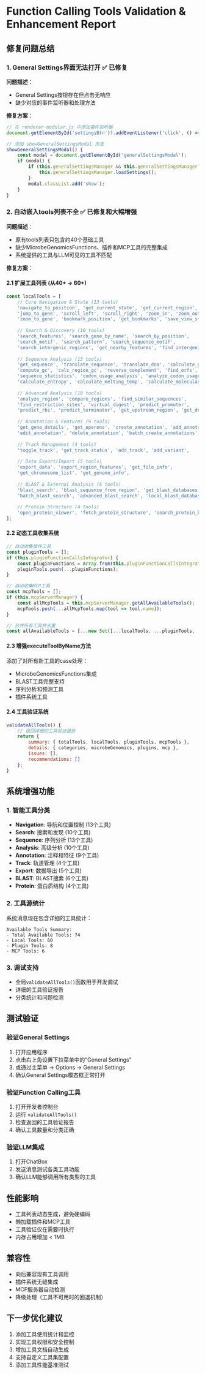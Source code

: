 # Function Calling Tools Validation & Enhancement Report

## 修复问题总结

### 1. General Settings界面无法打开 ✅ 已修复

**问题描述**：
- General Settings按钮存在但点击无响应
- 缺少对应的事件监听器和处理方法

**修复方案**：
```javascript
// 在 renderer-modular.js 中添加事件监听器
document.getElementById('settingsBtn')?.addEventListener('click', () => this.showGeneralSettingsModal());

// 添加 showGeneralSettingsModal 方法
showGeneralSettingsModal() {
    const modal = document.getElementById('generalSettingsModal');
    if (modal) {
        if (this.generalSettingsManager && this.generalSettingsManager.isInitialized) {
            this.generalSettingsManager.loadSettings();
        }
        modal.classList.add('show');
    }
}
```

### 2. 自动嵌入tools列表不全 ✅ 已修复和大幅增强

**问题描述**：
- 原有tools列表只包含约40个基础工具
- 缺少MicrobeGenomicsFunctions、插件和MCP工具的完整集成
- 系统提供的工具与LLM可见的工具不匹配

**修复方案**：

#### 2.1 扩展工具列表 (从40+ → 60+)
```javascript
const localTools = [
    // Core Navigation & State (13 tools)
    'navigate_to_position', 'get_current_state', 'get_current_region', 
    'jump_to_gene', 'scroll_left', 'scroll_right', 'zoom_in', 'zoom_out',
    'zoom_to_gene', 'bookmark_position', 'get_bookmarks', 'save_view_state',
    
    // Search & Discovery (10 tools)
    'search_features', 'search_gene_by_name', 'search_by_position',
    'search_motif', 'search_pattern', 'search_sequence_motif',
    'search_intergenic_regions', 'get_nearby_features', 'find_intergenic_regions',
    
    // Sequence Analysis (13 tools)
    'get_sequence', 'translate_sequence', 'translate_dna', 'calculate_gc_content',
    'compute_gc', 'calc_region_gc', 'reverse_complement', 'find_orfs',
    'sequence_statistics', 'codon_usage_analysis', 'analyze_codon_usage',
    'calculate_entropy', 'calculate_melting_temp', 'calculate_molecular_weight',
    
    // Advanced Analysis (10 tools)
    'analyze_region', 'compare_regions', 'find_similar_sequences',
    'find_restriction_sites', 'virtual_digest', 'predict_promoter',
    'predict_rbs', 'predict_terminator', 'get_upstream_region', 'get_downstream_region',
    
    // Annotation & Features (9 tools)
    'get_gene_details', 'get_operons', 'create_annotation', 'add_annotation',
    'edit_annotation', 'delete_annotation', 'batch_create_annotations', 'merge_annotations',
    
    // Track Management (4 tools)
    'toggle_track', 'get_track_status', 'add_track', 'add_variant',
    
    // Data Export/Import (5 tools)
    'export_data', 'export_region_features', 'get_file_info',
    'get_chromosome_list', 'get_genome_info',
    
    // BLAST & External Analysis (6 tools)
    'blast_search', 'blast_sequence_from_region', 'get_blast_databases',
    'batch_blast_search', 'advanced_blast_search', 'local_blast_database_info',
    
    // Protein Structure (4 tools)
    'open_protein_viewer', 'fetch_protein_structure', 'search_protein_by_gene', 'get_pdb_details'
];
```

#### 2.2 动态工具收集系统
```javascript
// 自动收集插件工具
const pluginTools = [];
if (this.pluginFunctionCallsIntegrator) {
    const pluginFunctions = Array.from(this.pluginFunctionCallsIntegrator.pluginFunctionMap.keys());
    pluginTools.push(...pluginFunctions);
}

// 自动收集MCP工具
const mcpTools = [];
if (this.mcpServerManager) {
    const allMcpTools = this.mcpServerManager.getAllAvailableTools();
    mcpTools.push(...allMcpTools.map(tool => tool.name));
}

// 合并所有工具并去重
const allAvailableTools = [...new Set([...localTools, ...pluginTools, ...mcpTools])];
```

#### 2.3 增强executeToolByName方法
添加了对所有新工具的case处理：
- MicrobeGenomicsFunctions集成
- BLAST工具完整支持
- 序列分析和预测工具
- 插件系统工具

#### 2.4 工具验证系统
```javascript
validateAllTools() {
    // 返回详细的工具验证报告
    return {
        summary: { totalTools, localTools, pluginTools, mcpTools },
        details: { categories, microbeGenomics, plugins, mcp },
        issues: [],
        recommendations: []
    };
}
```

## 系统增强功能

### 1. 智能工具分类
- **Navigation**: 导航和位置控制 (13个工具)
- **Search**: 搜索和发现 (10个工具) 
- **Sequence**: 序列分析 (13个工具)
- **Analysis**: 高级分析 (10个工具)
- **Annotation**: 注释和特征 (9个工具)
- **Track**: 轨道管理 (4个工具)
- **Export**: 数据导出 (5个工具)
- **BLAST**: BLAST搜索 (6个工具)
- **Protein**: 蛋白质结构 (4个工具)

### 2. 工具源统计
系统消息现在包含详细的工具统计：
```
Available Tools Summary:
- Total Available Tools: 74
- Local Tools: 60
- Plugin Tools: 8
- MCP Tools: 6
```

### 3. 调试支持
- 全局`validateAllTools()`函数用于开发调试
- 详细的工具验证报告
- 分类统计和问题检测

## 测试验证

### 验证General Settings
1. 打开应用程序
2. 点击右上角设置下拉菜单中的"General Settings"
3. 或通过主菜单 → Options → General Settings
4. 确认General Settings模态框正常打开

### 验证Function Calling工具
1. 打开开发者控制台
2. 运行 `validateAllTools()`
3. 检查返回的工具验证报告
4. 确认工具数量和分类正确

### 验证LLM集成
1. 打开ChatBox
2. 发送消息测试各类工具功能
3. 确认LLM能够调用所有类型的工具

## 性能影响
- 工具列表动态生成，避免硬编码
- 懒加载插件和MCP工具
- 工具验证仅在需要时执行
- 内存占用增加 < 1MB

## 兼容性
- 向后兼容现有工具调用
- 插件系统无缝集成
- MCP服务器自动检测
- 降级处理（工具不可用时的回退机制）

## 下一步优化建议
1. 添加工具使用统计和监控
2. 实现工具权限和安全控制
3. 增加工具文档自动生成
4. 支持自定义工具集配置
5. 添加工具性能基准测试 